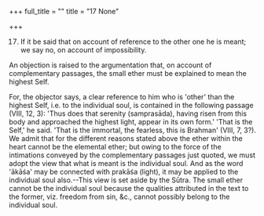 +++
full_title = ""
title = "17 None"

+++


17. If it be said that on account of reference to the other one he is meant; we say no, on account of impossibility.

An objection is raised to the argumentation that, on account of complementary passages, the small ether must be explained to mean the highest Self.

For, the objector says, a clear reference to him who is 'other' than the highest Self, i.e. to the individual soul, is contained in the following passage (VIII, 12, 3): 'Thus does that serenity (samprasāda), having risen from this body and approached the highest light, appear in its own form.' 'That is the Self,' he said. 'That is the immortal, the fearless, this is Brahman' (VIII, 7, 3?). We admit that for the different reasons stated above the ether within the heart cannot be the elemental ether; but owing to the force of the intimations conveyed by the complementary passages just quoted, we must adopt the view that what is meant is the individual soul. And as the word 'ākāśa' may be connected with prakāśa (light), it may be applied to the individual soul also.--This view is set aside by the Sūtra. The small ether cannot be the individual soul because the qualities attributed in the text to the former, viz. freedom from sin, &c., cannot possibly belong to the individual soul.

